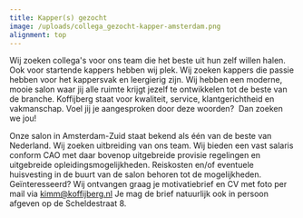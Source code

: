 ```yaml
---
title: Kapper(s) gezocht
image: /uploads/collega_gezocht-kapper-amsterdam.png
alignment: top
---
```



Wij zoeken collega's voor ons team die het beste uit hun zelf willen halen. Ook voor startende kappers hebben wij plek. Wij zoeken kappers die passie hebben voor het kappersvak en leergierig zijn. Wij hebben een moderne, mooie salon waar jij alle ruimte krijgt jezelf te ontwikkelen tot de beste van de branche. Koffijberg staat voor kwaliteit, service, klantgerichtheid en vakmanschap. Voel jij je aangesproken door deze woorden?  Dan zoeken we jou!

Onze salon in Amsterdam-Zuid staat bekend als één van de beste van Nederland. Wij zoeken uitbreiding van ons team. Wij bieden een vast salaris conform CAO met daar bovenop uitgebreide provisie regelingen en uitgebreide opleidingsmogelijkheden. Reiskosten en/of eventuele huisvesting in de buurt van de salon behoren tot de mogelijkheden. Geïnteresseerd? Wij ontvangen graag je motivatiebrief en CV met foto per mail via [&#107;&#105;&#109;&#109;&#064;&#107;&#111;&#102;&#102;&#105;&#106;&#098;&#101;&#114;&#103;&#046;&#110;&#108;](&#109;&#097;&#105;&#108;&#116;&#111;:&#107;&#105;&#109;&#109;&#064;&#107;&#111;&#102;&#102;&#105;&#106;&#098;&#101;&#114;&#103;&#046;&#110;&#108;) Je mag de brief natuurlijk ook in persoon afgeven op de Scheldestraat 8.